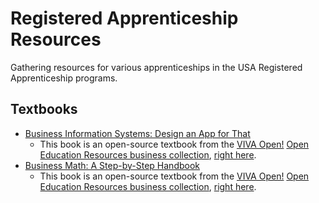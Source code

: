 # Registered Apprenticeship Resources

Gathering resources for various apprenticeships in the USA Registered Apprenticeship programs.

## Textbooks

* [Business Information Systems: Design an App for That](https://github.com/dan-carroll/registered-apprenticeship-resources/blob/main/files/text-books/Business%20Information%20Systems.pdf)
  * This book is an open-source textbook from the [VIVA Open!](https://vivaopen.oercommons.org/) [Open Education Resources business collection](https://vivaopen.oercommons.org/curated-collections/22), [right here](https://vivaopen.oercommons.org/courses/business-information-systems-design-an-app-for-that).
* [Business Math: A Step-by-Step Handbook](https://github.com/dan-carroll/registered-apprenticeship-resources/blob/main/files/text-books/Olivier-BusinessMath.pdf)
  * This book is an open-source textbook from the [VIVA Open!](https://vivaopen.oercommons.org/) [Open Education Resources business collection](https://vivaopen.oercommons.org/curated-collections/22), [right here](https://vivaopen.oercommons.org/courses/business-math-a-step-by-step-handbook).
